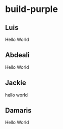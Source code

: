 # build-purple

## Luis
Hello World

## Abdeali

Hello World
## Jackie
hello world

## Damaris
Hello World